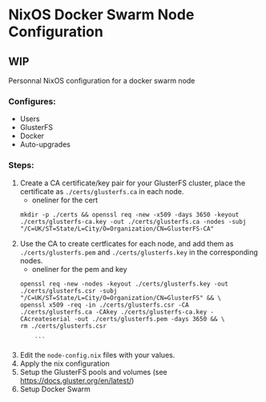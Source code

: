 # NixOS Docker Swarm Node Configuration

## WIP

Personnal NixOS configuration for a docker swarm node

### Configures:

- Users
- GlusterFS
- Docker
- Auto-upgrades

### Steps:

1.  Create a CA certificate/key pair for your GlusterFS cluster, place the certificate as `./certs/glusterfs.ca` in each node.
    - oneliner for the cert
    ```
    mkdir -p ./certs && openssl req -new -x509 -days 3650 -keyout ./certs/glusterfs-ca.key -out ./certs/glusterfs.ca -nodes -subj "/C=UK/ST=State/L=City/O=Organization/CN=GlusterFS-CA"
    ```
2.  Use the CA to create certficates for each node, and add them as `./certs/glusterfs.pem` and `./certs/glusterfs.key` in the corresponding nodes.
    - oneliner for the pem and key
    ```
    openssl req -new -nodes -keyout ./certs/glusterfs.key -out ./certs/glusterfs.csr -subj "/C=UK/ST=State/L=City/O=Organization/CN=GlusterFS" && \
    openssl x509 -req -in ./certs/glusterfs.csr -CA ./certs/glusterfs.ca -CAkey ./certs/glusterfs-ca.key -CAcreateserial -out ./certs/glusterfs.pem -days 3650 && \
    rm ./certs/glusterfs.csr

        ```

3.  Edit the `node-config.nix` files with your values.
4.  Apply the nix configuration
5.  Setup the GlusterFS pools and volumes (see https://docs.gluster.org/en/latest/)
6.  Setup Docker Swarm
